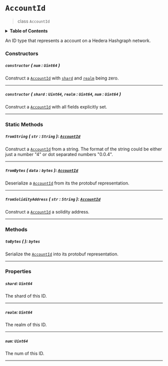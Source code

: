 # `AccountId`

> class `AccountId`

<details>
<summary><b>Table of Contents</b></summary>

| Item | Java | JavaScript | Go
| - | - | - | - |
| [`constructor`](#constructor-num-uint64-) | ✅ | ✅ | ✅
| [`fromString`](#fromstring-str-string-accountid) | ✅ | ✅ | ✅
| [`fromBytes`](#frombytes-data-bytes-accountid) | ✅ | ✅ | ✅
| [`fromSolidityAddress`](#fromsolidityaddress-str-string-accountid) | ✅ | ✅ | ✅
| [`shard`](#shard-uint64) | ✅ | ✅ | ✅
| [`realm`](#realm-uint64) | ✅ | ✅ | ✅
| [`num`](#num-uint64) | ✅ | ✅ | ✅
| [`toBytes`](#tobytes-bytes) | ✅ | ✅ | ✅

</details>

An ID type that represents a account on a Hedera Hashgraph network.

### Constructors

##### `constructor` ( `num` : `Uint64` )

Construct a [`AccountId`](#) with [`shard`](#shard-uint64) and [`realm`](#realm-uint64) being zero.

---

##### `constructor` ( `shard` : `Uint64`, `realm` : `Uint64`, `num` : `Uint64` )

Construct a [`AccountId`](#) with all fields explicitly set.

---

### Static Methods

##### `fromString` ( `str` : `String` ): [`AccountId`](#accountid)

Construct a [`AccountId`](#) from a string. The format of the string could be either just
a number "4" or dot separated numbers "0.0.4".

---

##### `fromBytes` ( `data` : `bytes` ): [`AccountId`](#accountid)

Deserialize a [`AccountId`](#) from its the protobuf representation.

---

##### `fromSolidityAddress` ( `str` : `String` ): [`AccountId`](#accountid)

Construct a [`AccountId`](#) a solidity address.

---

### Methods

##### `toBytes` ( ): `bytes`

Serialize the [`AccountId`](#) into its protobuf representation.

---

### Properties

##### `shard`: `Uint64`

The shard of this ID.

---

##### `realm`: `Uint64`

The realm of this ID.

---

##### `num`: `Uint64`

The num of this ID.

---
